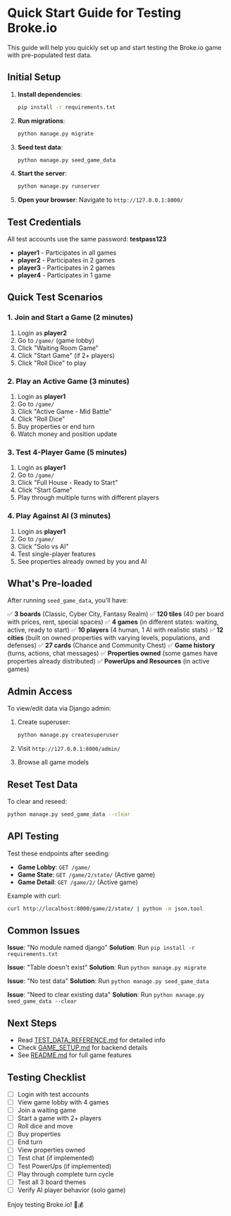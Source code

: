 # Quick Start Guide for Testing Broke.io

This guide will help you quickly set up and start testing the Broke.io game with pre-populated test data.

## Initial Setup

1. **Install dependencies**:
   ```bash
   pip install -r requirements.txt
   ```

2. **Run migrations**:
   ```bash
   python manage.py migrate
   ```

3. **Seed test data**:
   ```bash
   python manage.py seed_game_data
   ```

4. **Start the server**:
   ```bash
   python manage.py runserver
   ```

5. **Open your browser**:
   Navigate to `http://127.0.0.1:8000/`

## Test Credentials

All test accounts use the same password: **testpass123**

- **player1** - Participates in all games
- **player2** - Participates in 2 games  
- **player3** - Participates in 2 games
- **player4** - Participates in 1 game

## Quick Test Scenarios

### 1. Join and Start a Game (2 minutes)

1. Login as **player2**
2. Go to `/game/` (game lobby)
3. Click "Waiting Room Game"
4. Click "Start Game" (if 2+ players)
5. Click "Roll Dice" to play

### 2. Play an Active Game (3 minutes)

1. Login as **player1**
2. Go to `/game/`
3. Click "Active Game - Mid Battle"
4. Click "Roll Dice" 
5. Buy properties or end turn
6. Watch money and position update

### 3. Test 4-Player Game (5 minutes)

1. Login as **player1**
2. Go to `/game/`
3. Click "Full House - Ready to Start"
4. Click "Start Game"
5. Play through multiple turns with different players

### 4. Play Against AI (3 minutes)

1. Login as **player1**
2. Go to `/game/`
3. Click "Solo vs AI"
4. Test single-player features
5. See properties already owned by you and AI

## What's Pre-loaded

After running `seed_game_data`, you'll have:

✅ **3 boards** (Classic, Cyber City, Fantasy Realm)
✅ **120 tiles** (40 per board with prices, rent, special spaces)
✅ **4 games** (in different states: waiting, active, ready to start)
✅ **10 players** (4 human, 1 AI with realistic stats)
✅ **12 cities** (built on owned properties with varying levels, populations, and defenses)
✅ **27 cards** (Chance and Community Chest)
✅ **Game history** (turns, actions, chat messages)
✅ **Properties owned** (some games have properties already distributed)
✅ **PowerUps and Resources** (in active games)

## Admin Access

To view/edit data via Django admin:

1. Create superuser:
   ```bash
   python manage.py createsuperuser
   ```

2. Visit `http://127.0.0.1:8000/admin/`

3. Browse all game models

## Reset Test Data

To clear and reseed:

```bash
python manage.py seed_game_data --clear
```

## API Testing

Test these endpoints after seeding:

- **Game Lobby**: `GET /game/`
- **Game State**: `GET /game/2/state/` (Active game)
- **Game Detail**: `GET /game/2/` (Active game)

Example with curl:
```bash
curl http://localhost:8000/game/2/state/ | python -m json.tool
```

## Common Issues

**Issue**: "No module named django"
**Solution**: Run `pip install -r requirements.txt`

**Issue**: "Table doesn't exist"
**Solution**: Run `python manage.py migrate`

**Issue**: "No test data"
**Solution**: Run `python manage.py seed_game_data`

**Issue**: "Need to clear existing data"
**Solution**: Run `python manage.py seed_game_data --clear`

## Next Steps

- Read [TEST_DATA_REFERENCE.md](TEST_DATA_REFERENCE.md) for detailed info
- Check [GAME_SETUP.md](GAME_SETUP.md) for backend details
- See [README.md](README.md) for full game features

## Testing Checklist

- [ ] Login with test accounts
- [ ] View game lobby with 4 games
- [ ] Join a waiting game
- [ ] Start a game with 2+ players
- [ ] Roll dice and move
- [ ] Buy properties
- [ ] End turn
- [ ] View properties owned
- [ ] Test chat (if implemented)
- [ ] Test PowerUps (if implemented)
- [ ] Play through complete turn cycle
- [ ] Test all 3 board themes
- [ ] Verify AI player behavior (solo game)

Enjoy testing Broke.io! 🎲💰
